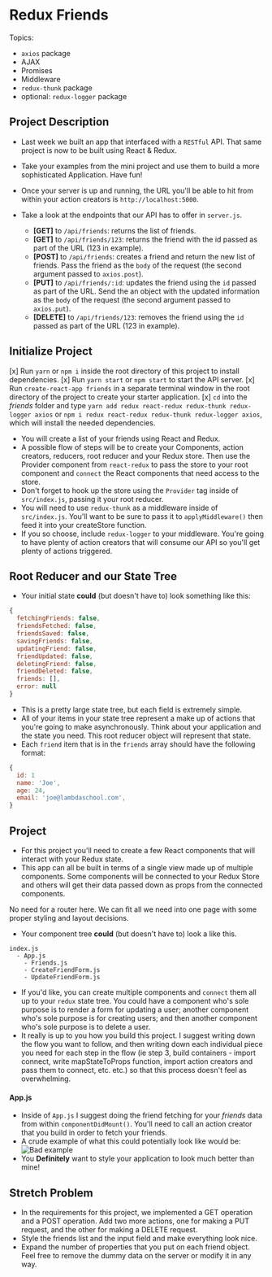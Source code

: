 # Redux Friends

Topics:

- `axios` package
- AJAX
- Promises
- Middleware
- `redux-thunk` package
- optional: `redux-logger` package

## Project Description

- Last week we built an app that interfaced with a `RESTful` API. That same project is now to be built using React & Redux.
- Take your examples from the mini project and use them to build a more sophisticated Application. Have fun!
- Once your server is up and running, the URL you'll be able to hit from within your action creators is `http://localhost:5000`.
- Take a look at the endpoints that our API has to offer in `server.js`.

  - **[GET]** to `/api/friends`: returns the list of friends.
  - **[GET]** to `/api/friends/123`: returns the friend with the id passed as part of the URL (123 in example).
  - **[POST]** to `/api/friends`: creates a friend and return the new list of friends. Pass the friend as the `body` of the request (the second argument passed to `axios.post`).
  - **[PUT]** to `/api/friends/:id`: updates the friend using the `id` passed as part of the URL. Send the an object with the updated information as the `body` of the request (the second argument passed to `axios.put`).
  - **[DELETE]** to `/api/friends/123`: removes the friend using the `id` passed as part of the URL (123 in example).

## Initialize Project

[x] Run `yarn` or `npm i` inside the root directory of this project to install dependencies.
[x] Run `yarn start` or `npm start` to start the API server.
[x] Run `create-react-app friends` in a separate terminal window in the root directory of the project to create your starter application.
[x] `cd` into the _friends_ folder and type `yarn add redux react-redux redux-thunk redux-logger axios` or `npm i redux react-redux redux-thunk redux-logger axios`, which will install the needed dependencies.

- You will create a list of your friends using React and Redux.
- A possible flow of steps will be to create your Components, action creators, reducers, root reducer and your Redux store. Then use the Provider component from `react-redux` to pass the store to your root component and `connect` the React components that need access to the store.
- Don't forget to hook up the store using the `Provider` tag inside of `src/index.js`, passing it your root reducer.
- You will need to use `redux-thunk` as a middleware inside of `src/index.js`. You'll want to be sure to pass it to `applyMiddleware()` then feed it into your createStore function.
- If you so choose, include `redux-logger` to your middleware. You're going to have plenty of action creators that will consume our API so you'll get plenty of actions triggered.

## Root Reducer and our State Tree

- Your initial state **could** (but doesn't have to) look something like this:

```js
{
  fetchingFriends: false,
  friendsFetched: false,
  friendsSaved: false,
  savingFriends: false,
  updatingFriend: false,
  friendUpdated: false,
  deletingFriend: false,
  friendDeleted: false,
  friends: [],
  error: null
}
```

- This is a pretty large state tree, but each field is extremely simple.
- All of your items in your state tree represent a make up of actions that you're going to make asynchronously. Think about your application and the state you need. This root reducer object will represent that state.
- Each `friend` item that is in the `friends` array should have the following format:

```js
{
  id: 1
  name: 'Joe',
  age: 24,
  email: 'joe@lambdaschool.com',
}
```

## Project

- For this project you'll need to create a few React components that will interact with your Redux state.
- This app can all be built in terms of a single view made up of multiple components. Some components will be connected to your Redux Store and others will get their data passed down as props from the connected components.

No need for a router here. We can fit all we need into one page with some proper styling and layout decisions.

- Your component tree **could** (but doesn't have to) look a like this.

```
index.js
  - App.js
    - Friends.js
    - CreateFriendForm.js
    - UpdateFriendForm.js
```

- If you'd like, you can create multiple components and `connect` them all up to your `redux` state tree. You could have a component who's sole purpose is to render a form for updating a user; another component who's sole purpose is for creating users; and then another component who's sole purpose is to delete a user.
- It really is up to you how you build this project. I suggest writing down the flow you want to follow, and then writing down each individual piece you need for each step in the flow (ie step 3, build containers - import connect, write mapStateToProps function, import action creators and pass them to connect, etc. etc.) so that this process doesn't feel as overwhelming.

#### App.js

- Inside of `App.js` I suggest doing the friend fetching for your _friends_ data from within `componentDidMount()`. You'll need to call an action creator that you build in order to fetch your friends.
- A crude example of what this could potentially look like would be:
  ![Bad example](https://image.ibb.co/hpg7gw/Screen_Shot_2018_01_24_at_1_07_21_PM.png)
- You **Definitely** want to style your application to look much better than mine!

## Stretch Problem

- In the requirements for this project, we implemented a GET operation and a POST operation. Add two more actions, one for making a PUT request, and the other for making a DELETE request.
- Style the friends list and the input field and make everything look nice.
- Expand the number of properties that you put on each friend object. Feel free to remove the dummy data on the server or modify it in any way.
